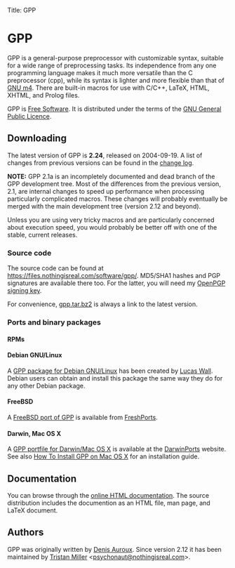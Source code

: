 Title: GPP

# GPP

GPP is a general-purpose preprocessor with customizable syntax, suitable
for a wide range of preprocessing tasks. Its independence from any one
programming language makes it much more versatile than the C
preprocessor (cpp), while its syntax is lighter and more flexible than
that of [GNU m4](https://www.gnu.org/software/m4/). There are built-in
macros for use with C/C++, LaTeX, HTML, XHTML, and Prolog files.

GPP is [Free Software](https://www.gnu.org/philosophy/free-sw.html). It
is distributed under the terms of the [GNU General Public
Licence](https://www.gnu.org/copyleft/gpl.html).

Downloading
-----------

The latest version of GPP is **2.24**, released on 2004-09-19. A list of
changes from previous versions can be found in the [change
log](https://files.nothingisreal.com/software/gpp/NEWS).

**NOTE:** GPP 2.1a is an incompletely documented and dead branch of the
GPP development tree. Most of the differences from the previous version,
2.1, are internal changes to speed up performance when processing
particularly complicated macros. These changes will probably eventually
be merged with the main development tree (version 2.12 and beyond).

Unless you are using very tricky macros and are particularly concerned
about execution speed, you would probably be better off with one of the
stable, current releases.

### Source code

The source code can be found at
[<https://files.nothingisreal.com/software/gpp/>](https://files.nothingisreal.com/software/gpp/).
MD5/SHA1 hashes and PGP signatures are available there too. For the
latter, you will need my [OpenPGP signing
key](/BF8A2EE4.txt).

For convenience,
[gpp.tar.bz2](https://files.nothingisreal.com/software/gpp/gpp.tar.bz2)
is always a link to the latest version.

### Ports and binary packages

#### RPMs

#### Debian GNU/Linux

A [GPP package for Debian GNU/Linux](http://packages.debian.org/gpp) has
been created by [Lucas Wall](http://www.kadath.com.ar/). Debian users
can obtain and install this package the same way they do for any other
Debian package.

#### FreeBSD

A [FreeBSD port of GPP](http://www.freshports.org/textproc/gpp/) is
available from [FreshPorts](http://www.freshports.org).

#### Darwin, Mac OS X

A [GPP portfile for Darwin/Mac OS
X](http://darwinports.opendarwin.org/darwinports/dports/lang/gpp/Portfile)
is available at the [DarwinPorts](http://darwinports.opendarwin.org/)
website. See also [How To Install GPP on Mac OS
X](http://gpp.darwinports.com/) for an installation guide.

Documentation
-------------

You can browse through the [online HTML
documentation](https://files.nothingisreal.com/software/gpp/gpp.html).
The source distribution includes the documention as an HTML file, man
page, and LaTeX document.

Authors
-------

GPP was originally written by [Denis
Auroux](http://www-math.mit.edu/~auroux/). Since version 2.12 it has
been maintained by [Tristan Miller](/)
\<<psychonaut@nothingisreal.com>\>.
